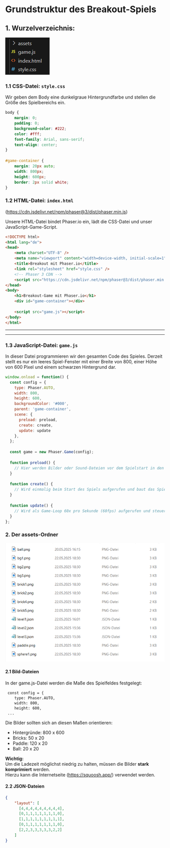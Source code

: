   <meta charset="utf-8" />
  <title>Projekt</title>
  <link rel="stylesheet" href="https://Hi2272.github.io/StyleMD.css">

# Grundstruktur des Breakout-Spiels
## 1. Wurzelverzeichnis:
![alt text](01Verzeichnisstrutktur.png)  

### 1.1 CSS-Datei: `style.css`

Wir geben dem Body eine dunkelgraue Hintergrundfarbe und stellen die Größe des Spielbereichs ein. 

```css
body {
    margin: 0;
    padding: 0;
    background-color: #222;
    color: #fff;
    font-family: Arial, sans-serif;
    text-align: center;
}

#game-container {
    margin: 20px auto;
    width: 800px;
    height: 600px;
    border: 2px solid white;
}
```
### 1.2 HTML-Datei: `index.html`

(https://cdn.jsdelivr.net/npm/phaser@3/dist/phaser.min.js)

Unsere HTML-Datei bindet Phaser.io ein, lädt die CSS-Datei und unser JavaScript-Game-Script.

```html
<!DOCTYPE html>
<html lang="de">
<head>
    <meta charset="UTF-8" />
    <meta name="viewport" content="width=device-width, initial-scale=1" />
    <title>Breakout mit Phaser.io</title>
    <link rel="stylesheet" href="style.css" />
    <!-- Phaser 3 CDN -->
    <script src="https://cdn.jsdelivr.net/npm/phaser@3/dist/phaser.min.js"></script>
</head>
<body>
    <h1>Breakout-Game mit Phaser.io</h1>
    <div id="game-container"></div>

    <script src="game.js"></script>
</body>
</html>
```


---

---

### 1.3 JavaScript-Datei: `game.js`

In dieser Datei programmieren wir den gesamten Code des Spieles. Derzeit stellt es nur ein leeres Spiel-Fenster mit einer Breite von 800, einer Höhe von 600 Pixel und einem schwarzen Hintergrund dar.

```js
window.onload = function() {
  const config = {
    type: Phaser.AUTO,
    width: 800,
    height: 600,
    backgroundColor: '#000',
    parent: 'game-container',
    scene: {
      preload: preload,
      create: create,
      update: update
    },
  };

  const game = new Phaser.Game(config);

  function preload() {
    // Hier werden Bilder oder Sound-Dateien vor dem Spielstart in den Speicher geladen
  }

  function create() {
    // Wird einmalig beim Start des Spiels aufgerufen und baut das Spielfeld auf
  }

  function update() {
    // Wird als Game-Loop 60x pro Sekunde (60fps) aufgerufen und steuert das eigentliche Spiel
  }
};
```


### 2. Der assets-Ordner

![alt text](01Assets.png)
#### 2.1 Bild-Dateien

In der game.js-Datei werden die Maße des Spielfeldes festgelegt:  
````JS
 const config = {
    type: Phaser.AUTO,
    width: 800,
    height: 600,
 ...
 ````
Die Bilder sollten sich an diesen Maßen orientieren:  
- Hintergründe: 800 x 600
- Bricks: 50 x 20
- Paddle: 120 x 20
- Ball: 20 x 20

**Wichtig:**   
Um die Ladezeit möglichst niedrig zu halten, müssen die Bilder **stark komprimiert** werden.   
Hierzu kann die Internetseite (https://squoosh.app/) verwendet werden.


#### 2.2 JSON-Dateien
```json
{
    "layout": [
      [4,4,4,4,4,4,4,4,4],
      [0,1,1,1,1,1,1,1,0],
      [1,1,1,1,1,1,1,1,1],
      [0,1,1,1,1,1,1,1,0],
      [2,2,3,3,3,3,3,2,2]
    ]
}
```
